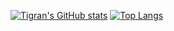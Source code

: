 [![Tigran's GitHub stats](https://github-readme-stats.vercel.app/api?username=Tigran0199)](https://github.com/Tigran0199/github-readme-stats)
[![Top Langs](https://github-readme-stats.vercel.app/api/top-langs/?username=Tigran0199)](https://github.com/Tigran0199/github-readme-stats)